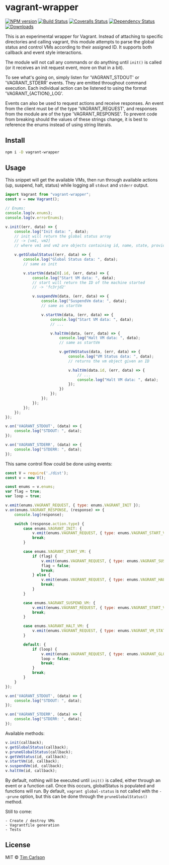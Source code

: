 # vagrant-wrapper

[![NPM version][npm-image]][npm-url]
[![Build Status][travis-image]][travis-url]
[![Coveralls Status][coveralls-image]][coveralls-url]
[![Dependency Status][depstat-image]][depstat-url]
[![Downloads][download-badge]][npm-url]

>

This is an experimental wrapper for Vagrant. Instead of attaching to specific directories and calling vagrant, this module attempts to parse the global status and control VMs according to their assigned ID. It supports both callback and event style interactions.

The module will not call any commands or do anything until `init()` is called (or it receives an init request event, more on that in a bit).

To see what's going on, simply listen for 'VAGRANT_STDOUT' or 'VAGRANT_STDERR' events. They are emitted throughout command execution. Each individual action can be listened to using the format 'VAGRANT_{ACTION}_LOG'.

Events can also be used to request actions and receive responses. An event from the client must be of the type 'VAGRANT_REQUEST', and responses from the module are of the type 'VAGRANT_RESPONSE'. To prevent code from breaking should the values of these strings change, it is best to reference the enums instead of using string literals.

## Install

```sh
npm i -D vagrant-wrapper
```

## Usage

This snippet will get the available VMs, then run through available actions (up, suspend, halt, status) while logging all `stdout` and `stderr` output.

```js
import Vagrant from "vagrant-wrapper";
const v = new Vagrant();

// Enums:
console.log(v.enums);
console.log(v.errorEnums);

v.init((err, data) => {
    console.log("Init data: ", data);
    // init will return the global status array
    // -> [vm1, vm2]
    // where vm1 and vm2 are objects containing id, name, state, provider, and directory attributes

    v.getGlobalStatus((err, data) => {
        console.log("Global Status data: ", data);
        // same as init

        v.startVm(data[0].id, (err, data) => {
            console.log("Start VM data: ", data);
            // start will return the ID of the machine started
            // -> 'fc3rjd2'

            v.suspendVm(data, (err, data) => {
                console.log("SuspendVm data: ", data);
                // same as startVm

                v.startVm(data, (err, data) => {
                    console.log("Start VM data: ", data);
                    // ...

                    v.haltVm(data, (err, data) => {
                        console.log("Halt VM data: ", data);
                        // same as startVm

                        v.getVmStatus(data, (err, data) => {
                            console.log("VM Status data: ", data);
                            // returns the vm object given an ID

                            v.haltVm(data.id, (err, data) => {
                                // ...
                                console.log("Halt VM data: ", data);
                            });
                        })
                    });
                });
            });
        });
    });
});

v.on('VAGRANT_STDOUT', (data) => {
    console.log("STDOUT: ", data);
});

v.on('VAGRANT_STDERR', (data) => {
    console.log("STDERR: ", data);
});
```

This same control flow could be done using events:

```js
const V = require('./dist');
const v = new V();

const enums = v.enums;
var flag = true;
var loop = true;

v.emit(enums.VAGRANT_REQUEST, { type: enums.VAGRANT_INIT });
v.on(enums.VAGRANT_RESPONSE, (response) => {
    console.log(response);

    switch (response.action.type) {
        case enums.VAGRANT_INIT: {
            v.emit(enums.VAGRANT_REQUEST, { type: enums.VAGRANT_START_VM, params: { id: response.data[0].id } });
            break;
        }

        case enums.VAGRANT_START_VM: {
            if (flag) {
                v.emit(enums.VAGRANT_REQUEST, { type: enums.VAGRANT_SUSPEND_VM, params: { id: response.data } });
                flag = false;
                break;
            } else {
                v.emit(enums.VAGRANT_REQUEST, { type: enums.VAGRANT_HALT_VM, params: { id: response.data } });
                break;
            }
        }

        case enums.VAGRANT_SUSPEND_VM: {
            v.emit(enums.VAGRANT_REQUEST, { type: enums.VAGRANT_START_VM, params: { id: response.data } });
            break;
        }

        case enums.VAGRANT_HALT_VM: {
            v.emit(enums.VAGRANT_REQUEST, { type: enums.VAGRANT_VM_STATUS, params: { id: response.data } });
        }

        default: {
            if (loop) {
                v.emit(enums.VAGRANT_REQUEST, { type: enums.VAGRANT_GLOBAL_STATUS });
                loop = false;
                break;
            }
            break;
        }
    }
});

v.on('VAGRANT_STDOUT', (data) => {
    console.log("STDOUT: ", data);
});

v.on('VAGRANT_STDERR', (data) => {
    console.log("STDERR: ", data);
});
```


Available methods:

```js
v.init(callback);
v.getGlobalStatus(callback);
v.pruneGlobalStatus(callback);
v.getVmStatus(id, callback);
v.startVm(id, callback);
v.suspendVm(id, callback);
v.haltVm(id, callback);
```

By default, nothing will be executed until `init()` is called, either through an event or a function call. Once this occurs, globalStatus is populated and functions will run. By default, `vagrant global-status` is not called with the `--prune` option, but this can be done through the `pruneGlobalStatus()` method.

Still to come:

    - Create / destroy VMs
    - Vagrantfile generation
    - Tests
    

## License

MIT © [Tim Carlson](http://github.com/dotcarls)

[npm-url]: https://npmjs.org/package/vagrant-wrapper
[npm-image]: https://img.shields.io/npm/v/vagrant-wrapper.svg?style=flat-square

[travis-url]: https://travis-ci.org/t/vagrant-wrapper
[travis-image]: https://img.shields.io/travis/t/vagrant-wrapper.svg?style=flat-square

[coveralls-url]: https://coveralls.io/r/t/vagrant-wrapper
[coveralls-image]: https://img.shields.io/coveralls/t/vagrant-wrapper.svg?style=flat-square

[depstat-url]: https://david-dm.org/t/vagrant-wrapper
[depstat-image]: https://david-dm.org/t/vagrant-wrapper.svg?style=flat-square

[download-badge]: http://img.shields.io/npm/dm/vagrant-wrapper.svg?style=flat-square
